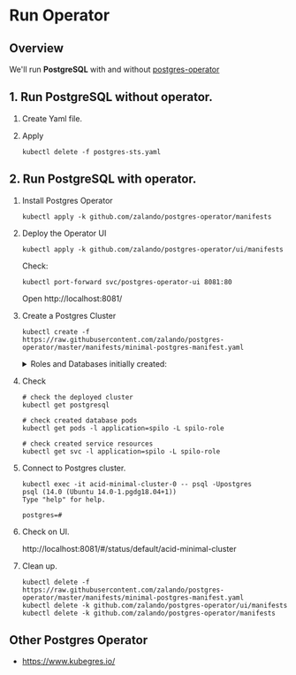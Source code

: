 # Run Operator

## Overview

We'll run **PostgreSQL** with and without [postgres-operator](https://github.com/zalando/postgres-operator)

## 1. Run PostgreSQL without operator.

1. Create Yaml file.
1. Apply

    ```
    kubectl delete -f postgres-sts.yaml
    ```

## 2. Run PostgreSQL with operator.


1. Install Postgres Operator

    ```
    kubectl apply -k github.com/zalando/postgres-operator/manifests
    ```
1. Deploy the Operator UI

    ```
    kubectl apply -k github.com/zalando/postgres-operator/ui/manifests
    ```

    Check:

    ```
    kubectl port-forward svc/postgres-operator-ui 8081:80
    ```

    Open http://localhost:8081/

1. Create a Postgres Cluster


    ```
    kubectl create -f https://raw.githubusercontent.com/zalando/postgres-operator/master/manifests/minimal-postgres-manifest.yaml
    ```

    <details><summary>Roles and Databases initially created:</summary>

    yaml:

    ```yaml
      users:
        zalando:  # database owner
        - superuser
        - createdb
        foo_user: []  # role for application foo
      databases:
        foo: zalando  # dbname: owner
      preparedDatabases:
        bar: {}
    ```

    roles:

    ```
    \du
                                                         List of roles
        Role name    |                         Attributes                         |               Member of
    -----------------+------------------------------------------------------------+----------------------------------------
     admin           | Create DB, Cannot login                                    | {foo_user,zalando,bar_owner}
     bar_data_owner  | Cannot login                                               | {bar_data_writer,bar_data_reader}
     bar_data_reader | Cannot login                                               | {}
     bar_data_writer | Cannot login                                               | {bar_data_reader}
     bar_owner       | Cannot login                                               | {bar_writer,bar_data_owner,bar_reader}
     bar_reader      | Cannot login                                               | {}
     bar_writer      | Cannot login                                               | {bar_reader}
     foo_user        |                                                            | {}
     postgres        | Superuser, Create role, Create DB, Replication, Bypass RLS | {}
     robot_zmon      | Cannot login                                               | {}
     standby         | Replication                                                | {}
     zalando         | Superuser, Create DB                                       | {}
     zalandos        | Cannot login                                               | {}
    ```

    databases:

    ```
    \l
                                      List of databases
       Name    |   Owner   | Encoding |   Collate   |    Ctype    |   Access privileges
    -----------+-----------+----------+-------------+-------------+-----------------------
     bar       | bar_owner | UTF8     | en_US.utf-8 | en_US.utf-8 |
     foo       | zalando   | UTF8     | en_US.utf-8 | en_US.utf-8 |
     postgres  | postgres  | UTF8     | en_US.utf-8 | en_US.utf-8 |
     template0 | postgres  | UTF8     | en_US.utf-8 | en_US.utf-8 | =c/postgres          +
               |           |          |             |             | postgres=CTc/postgres
     template1 | postgres  | UTF8     | en_US.utf-8 | en_US.utf-8 | =c/postgres          +
               |           |          |             |             | postgres=CTc/postgres
    (5 rows)
    ```

    </details>

1. Check

    ```
    # check the deployed cluster
    kubectl get postgresql

    # check created database pods
    kubectl get pods -l application=spilo -L spilo-role

    # check created service resources
    kubectl get svc -l application=spilo -L spilo-role
    ```

1. Connect to Postgres cluster.

    ```
    kubectl exec -it acid-minimal-cluster-0 -- psql -Upostgres
    psql (14.0 (Ubuntu 14.0-1.pgdg18.04+1))
    Type "help" for help.

    postgres=#
    ```

1. Check on UI.

    http://localhost:8081/#/status/default/acid-minimal-cluster

1. Clean up.

    ```
    kubectl delete -f https://raw.githubusercontent.com/zalando/postgres-operator/master/manifests/minimal-postgres-manifest.yaml
    kubectl delete -k github.com/zalando/postgres-operator/ui/manifests
    kubectl delete -k github.com/zalando/postgres-operator/manifests
    ```

## Other Postgres Operator
- https://www.kubegres.io/
